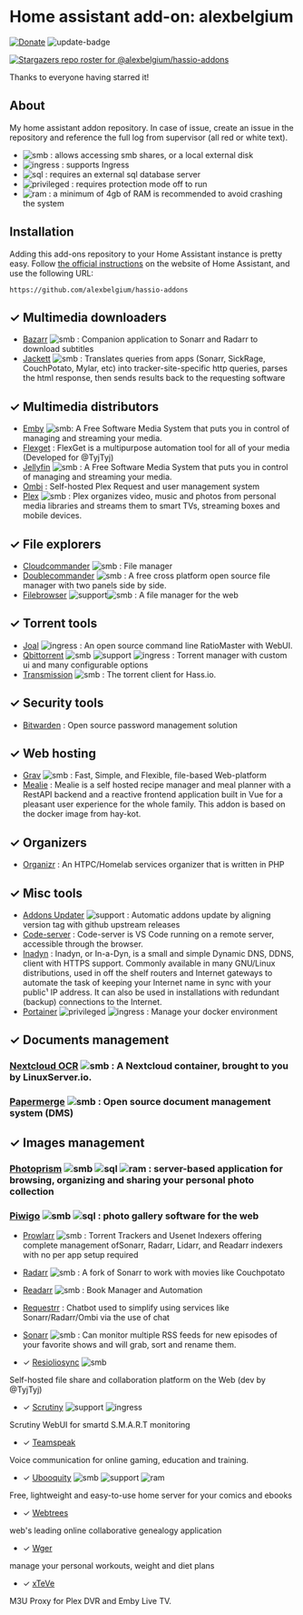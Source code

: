 # Home assistant add-on: alexbelgium

[![Donate][donation-badge]](https://www.buymeacoffee.com/alexbelgium)
![update-badge]

[![Stargazers repo roster for @alexbelgium/hassio-addons](https://reporoster.com/stars/alexbelgium/hassio-addons)](https://github.com/alexbelgium/hassio-addons/stargazers)

Thanks to everyone having starred it!

[donation-badge]: https://img.shields.io/badge/Buy%20me%20a%20coffee-%23d32f2f?logo=buy-me-a-coffee&style=flat&logoColor=white
[update-badge]: https://img.shields.io/github/last-commit/alexbelgium/hassio-addons?label=last%20update


## About

My home assistant addon repository.
In case of issue, create an issue in the repository and reference the full log from supervisor (all red or white text).

- ![smb][smb-shield] : allows accessing smb shares, or a local external disk
- ![ingress][ingress-shield] : supports Ingress
- ![sql][sql-shield] : requires an external sql database server
- ![privileged][privileged-shield] : requires protection mode off to run
- ![ram][ram-shield] : a minimum of 4gb of RAM is recommended to avoid crashing the system



## Installation

Adding this add-ons repository to your Home Assistant instance is
pretty easy. Follow [the official instructions](https://home-assistant.io/hassio/installing_third_party_addons) on the
website of Home Assistant, and use the following URL:

```
https://github.com/alexbelgium/hassio-addons
```

[//]: # "ADDONLIST_START"

## &#10003; Multimedia downloaders
- [Bazarr](bazarr/) ![smb][smb-shield] : Companion application to Sonarr and Radarr to download subtitles
- [Jackett](jackett/) ![smb][smb-shield] : Translates queries from apps (Sonarr, SickRage, CouchPotato, Mylar, etc) into tracker-site-specific http queries, parses the html response, then sends results back to the requesting software

## &#10003; Multimedia distributors
- [Emby](emby/) ![smb][smb-shield]: A Free Software Media System that puts you in control of managing and streaming your media.
- [Flexget](flexget/) : FlexGet is a multipurpose automation tool for all of your media (Developed for @TyjTyj)
- [Jellyfin](jellyfin/) ![smb][smb-shield] : A Free Software Media System that puts you in control of managing and streaming your media.
- [Ombi](ombi/) : Self-hosted Plex Request and user management system
- [Plex](plex/) ![smb][smb-shield] : Plex organizes video, music and photos from personal media libraries and streams them to smart TVs, streaming boxes and mobile devices.

## &#10003; File explorers
- [Cloudcommander](cloudcommander/) ![smb][smb-shield] : File manager
- [Doublecommander](doublecommander/) ![smb][smb-shield] : A free cross platform open source file manager with two panels side by side.
- [Filebrowser](filebrowser/) ![support][support-shield]![smb][smb-shield] : A file manager for the web

## &#10003; Torrent tools

- [Joal](joal/) ![ingress][ingress-shield] : An open source command line RatioMaster with WebUI.
- [Qbittorrent](qbittorrent/) ![smb][smb-shield] ![support][support-shield] ![ingress][ingress-shield] : Torrent manager with custom ui and many configurable options
- [Transmission](transmission/) ![smb][smb-shield] : The torrent client for Hass.io.

## &#10003; Security tools
- [Bitwarden](bitwarden/) : Open source password management solution

## &#10003; Web hosting
- [Grav](grav/) ![smb][smb-shield] : Fast, Simple, and Flexible, file-based Web-platform
- [Mealie](mealie/) : Mealie is a self hosted recipe manager and meal planner with a RestAPI backend and a reactive frontend application built in Vue for a pleasant user experience for the whole family. This addon is based on the docker image from hay-kot.

## &#10003; Organizers
- [Organizr](organizr/) : An HTPC/Homelab services organizer that is written in PHP

## &#10003; Misc tools
- [Addons Updater](addons_updater/) ![support][support-shield] : Automatic addons update by aligning version tag with github upstream releases
- [Code-server](code-server/) : Code-server is VS Code running on a remote server, accessible through the browser.
- [Inadyn](inadyn/) : Inadyn, or In-a-Dyn, is a small and simple Dynamic DNS, DDNS, client with HTTPS support. Commonly available in many GNU/Linux distributions, used in off the shelf routers and Internet gateways to automate the task of keeping your Internet name in sync with your public¹ IP address. It can also be used in installations with redundant (backup) connections to the Internet.
- [Portainer](portainer/) ![privileged][privileged-shield] ![ingress][ingress-shield] : Manage your docker environment

## &#10003; Documents management
### [Nextcloud OCR](nextcloud/) ![smb][smb-shield] : A Nextcloud container, brought to you by LinuxServer.io.
### [Papermerge](papermerge/) ![smb][smb-shield] : Open source document management system (DMS)

## &#10003; Images management
### [Photoprism](photoprism/) ![smb][smb-shield] ![sql][sql-shield] ![ram][ram-shield] : server-based application for browsing, organizing and sharing your personal photo collection
### [Piwigo](piwigo/) ![smb][smb-shield] ![sql][sql-shield] : photo gallery software for the web


[//]: # "ADDONLIST_END"







- [Prowlarr](prowlarr/) ![smb][smb-shield] : Torrent Trackers and Usenet Indexers offering complete management ofSonarr, Radarr, Lidarr, and Readarr indexers with no per app setup required
- [Radarr](radarr/) ![smb][smb-shield] : A fork of Sonarr to work with movies like Couchpotato
- [Readarr](readarr/) ![smb][smb-shield] : Book Manager and Automation
- [Requestrr](requestrr/) : Chatbot used to simplify using services like Sonarr/Radarr/Ombi via the use of chat
- [Sonarr](sonarr/) ![smb][smb-shield] : Can monitor multiple RSS feeds for new episodes of your favorite shows and will grab, sort and rename them.

- &#10003; [Resioliosync](resiolosync/) ![smb][smb-shield]

Self-hosted file share and collaboration platform on the Web (dev by @TyjTyj)

- &#10003; [Scrutiny](scrutiny/) ![support][support-shield] ![ingress][ingress-shield]

Scrutiny WebUI for smartd S.M.A.R.T monitoring

- &#10003; [Teamspeak](teamspeak/)

Voice communication for online gaming, education and training.

- &#10003; [Ubooquity](ubooquity/) ![smb][smb-shield] ![support][support-shield] ![ram][ram-shield]

Free, lightweight and easy-to-use home server for your comics and ebooks

- &#10003; [Webtrees](webtrees/)

web's leading online collaborative genealogy application

- &#10003; [Wger](wger/)

manage your personal workouts, weight and diet plans

- &#10003; [xTeVe](xteve/)

M3U Proxy for Plex DVR and Emby Live TV.

[//]: # "ADDONLIST_END"
[smb-shield]: https://img.shields.io/badge/SMB--green?style=plastic.svg
[sql-shield]: https://img.shields.io/badge/SQL-external-orange.svg
[privileged-shield]: https://img.shields.io/badge/privileged-required-orange.svg
[ingress-shield]: https://img.shields.io/badge/ingress--green.svg
[support-shield]: https://img.shields.io/badge/Support-thread-green.svg
[ram-shield]: https://img.shields.io/badge/RAM_min-4Gb-orange.svg

